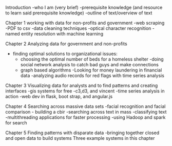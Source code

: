 Introduction
-who I am (very brief) 
-prerequisite knowledge (and resource to learn said prerequisite knowledge)
-outline of text/overview of text 

Chapter 1
working with data for non-profits and government
-web scraping
-PDF to csv
-data cleaning techniques
-optical character recognition
-named entity resolution with machine learning

Chapter 2
Analyzing data for government and non-profits
- finding optimal solutions to organizational issues:
    - choosing the optimal number of beds for a homeless shelter
-doing social network analysis to catch bad guys and make connections
     - graph based algorithms 
-Looking for money laundering in financial data
-analyzing audio records for red flags with time series analysis

Chapter 3
Visualizing data for analysts and to find patterns and creating interfaces
-gis systems for free
-c3,d3, and vincent
-time series analysis in action
-web dev in flask, boot strap, and angular.js 

Chapter 4
Searching across massive data sets
-facial recognition and facial comparison - building a cbir
-searching across text in mass
-classifying text
-multithreading applications for faster processing
-using Hadoop and spark for search

Chapter 5
Finding patterns with disparate data
-bringing together closed and open data to build systems
Three example systems in this chapter
